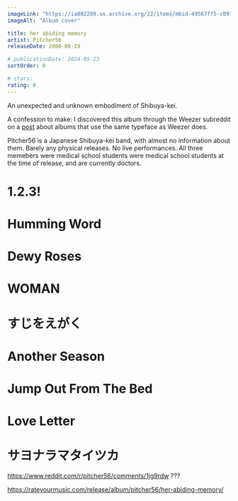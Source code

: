 ```yaml
---
imageLink: "https://ia802209.us.archive.org/22/items/mbid-49567ff5-c097-4809-a8e1-ba73a35f0d22/mbid-49567ff5-c097-4809-a8e1-ba73a35f0d22-31647281846_thumb250.jpg"
imageAlt: "Album cover"

title: her abiding memory
artist: Pitcher56
releaseDate: 2008-08-19

# publicationDate: 2024-05-23
sortOrder: 0

# stars:
rating: 0
---
```


An unexpected and unknown embodiment of Shibuya-kei.

A confession to make: I discovered this album through the Weezer subreddit on a <a href="https://www.reddit.com/r/weezer/comments/1ao4a5f/" target="_blank" class="extlink">post</a> about albums that use the same typeface as Weezer does.

Pitcher56 is a Japanese Shibuya-kei band, with almost no information about them. Barely any physical releases. No live performances. All three memebers were medical school students were medical school students at the time of release, and are currently doctors.

# 1.2.3!

# Humming Word

# Dewy Roses

# WOMAN

# すじをえがく

# Another Season

# Jump Out From The Bed

# Love Letter

# サヨナラマタイツカ


https://www.reddit.com/r/pitcher56/comments/1jg9rdw ???

https://rateyourmusic.com/release/album/pitcher56/her-abiding-memory/